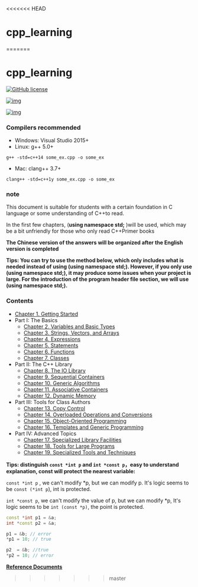 <<<<<<< HEAD
# cpp_learning
=======
# cpp_learning

[![GitHub license](https://img.shields.io/badge/license-CC0-blue.svg)](https://raw.githubusercontent.com/Mooophy/Cpp-Primer/master/LICENSE)

[![img](https://img.shields.io/badge/%E4%B8%AD%E6%96%87-%E8%AE%A8%E8%AE%BA%E5%8C%BA-yellowgreen.svg)](https://github.com/ReadingLab/Discussion-for-Cpp)

[![img](https://img.shields.io/badge/douban-%E5%B0%8F%E7%BB%84-green.svg)](http://www.douban.com/group/532124/)

### Compilers recommended

* Windows: Visual Studio 2015+
* Linux: g++ 5.0+

```
g++ -std=c++14 some_ex.cpp -o some_ex
```

* Mac: clang++ 3.7+

```
clang++ -std=c++1y some_ex.cpp -o some_ex
```

### note

This document is suitable for students with a certain foundation in C language or some understanding of C++to read.

In the first few chapters, (**using namespace std;** )will be used, which may be a bit unfriendly for those who only read C++Primer books

**The Chinese version of the answers will be organized after the English version is completed**

**Tips: You can try to use the method below, which only includes what is needed instead of using (using namespace std;). However, if you only use (using namespace std;), it may produce some issues when your project is large. For the introduction of the program header file section, we will use (using namespace std;).**

### Contents

- [Chapter 1. Getting Started](ch01/README.md)
- Part I: The Basics
  - [Chapter 2. Variables and Basic Types](ch02/README.md)
  - [Chapter 3. Strings, Vectors, and Arrays](ch03/README.md)
  - [Chapter 4. Expressions](ch04/README.md)
  - [Chapter 5. Statements](ch05/README.md)
  - [Chapter 6. Functions](ch06/README.md)
  - [Chapter 7. Classes](ch07/README.md)
- Part II: The C++ Library
  - [Chapter 8. The IO Library](ch08/README.md)
  - [Chapter 9. Sequential Containers](ch09/README.md)
  - [Chapter 10. Generic Algorithms](ch10/README.md)
  - [Chapter 11. Associative Containers](ch11/README.md)
  - [Chapter 12. Dynamic Memory](ch12/README.md)
- Part III: Tools for Class Authors
  - [Chapter 13. Copy Control](ch13/README.md)
  - [Chapter 14. Overloaded Operations and Conversions](ch14/README.md)
  - [Chapter 15. Object-Oriented Programming](ch15/README.md)
  - [Chapter 16. Templates and Generic Programming](ch16)
- Part IV:  Advanced Topics
  - [Chapter 17. Specialized Library Facilities](ch17)
  - [Chapter 18. Tools for Large Programs](ch18)
  - [Chapter 19. Specialized Tools and Techniques](ch19)

**Tips: distinguish `const *int p` and `int *const p`，easy to understand explanation, const will protect the nearest variable:**

`const *int p` , we can't modify *p, but we can modify p. It's logic seems to be `const (*int p`), int is protected.

`int *const p`, we can't modify the value of p, but we can modify *p, It's logic seems to be `int (const *p)`, the point is protected.

```c++
const *int p1 = &a;
int *const p2 = &a;

p1 = &b; // error
*p1 = 10; // true

p2  = &b; //true
*p2 = 10; // error

```

**[Reference Documents](https://github.com/Mooophy/Cpp-Primer/)**
>>>>>>> master
